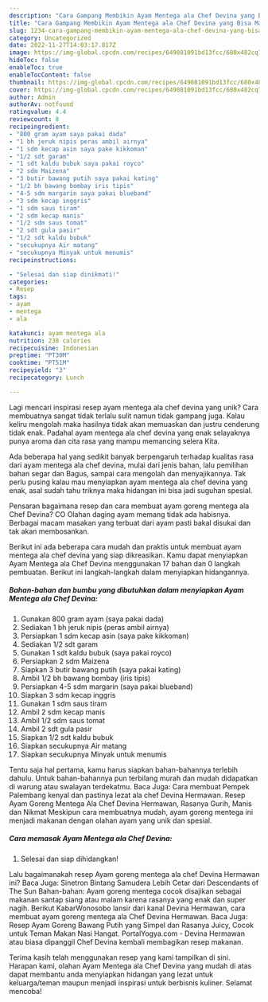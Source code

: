 ```yaml
---
description: "Cara Gampang Membikin Ayam Mentega ala Chef Devina yang Bisa Manjain Lidah"
title: "Cara Gampang Membikin Ayam Mentega ala Chef Devina yang Bisa Manjain Lidah"
slug: 1234-cara-gampang-membikin-ayam-mentega-ala-chef-devina-yang-bisa-manjain-lidah
category: Uncategorized
date: 2022-11-27T14:03:17.817Z
image: https://img-global.cpcdn.com/recipes/649081091bd13fcc/680x482cq70/ayam-mentega-ala-chef-devina-foto-resep-utama.jpg
hideToc: false
enableToc: true
enableTocContent: false
thumbnail: https://img-global.cpcdn.com/recipes/649081091bd13fcc/680x482cq70/ayam-mentega-ala-chef-devina-foto-resep-utama.jpg
cover: https://img-global.cpcdn.com/recipes/649081091bd13fcc/680x482cq70/ayam-mentega-ala-chef-devina-foto-resep-utama.jpg
author: Admin
authorAv: notfound
ratingvalue: 4.4
reviewcount: 8
recipeingredient:
- "800 gram ayam saya pakai dada"
- "1 bh jeruk nipis peras ambil airnya"
- "1 sdm kecap asin saya pake kikkoman"
- "1/2 sdt garam"
- "1 sdt kaldu bubuk saya pakai royco"
- "2 sdm Maizena"
- "3 butir bawang putih saya pakai kating"
- "1/2 bh bawang bombay iris tipis"
- "4-5 sdm margarin saya pakai blueband"
- "3 sdm kecap inggris"
- "1 sdm saus tiram"
- "2 sdm kecap manis"
- "1/2 sdm saus tomat"
- "2 sdt gula pasir"
- "1/2 sdt kaldu bubuk"
- "secukupnya Air matang"
- "secukupnya Minyak untuk menumis"
recipeinstructions:

- "Selesai dan siap dinikmati!"
categories:
- Resep
tags:
- ayam
- mentega
- ala

katakunci: ayam mentega ala 
nutrition: 238 calories
recipecuisine: Indonesian
preptime: "PT30M"
cooktime: "PT51M"
recipeyield: "3"
recipecategory: Lunch

---
```





Lagi mencari inspirasi resep ayam mentega ala chef devina yang unik? Cara membuatnya sangat tidak terlalu sulit namun tidak gampang juga. Kalau keliru mengolah maka hasilnya tidak akan memuaskan dan justru cenderung tidak enak. Padahal ayam mentega ala chef devina yang enak selayaknya punya aroma dan cita rasa yang mampu memancing selera Kita.





Ada beberapa hal yang sedikit banyak berpengaruh terhadap kualitas rasa dari ayam mentega ala chef devina, mulai dari jenis bahan, lalu pemilihan bahan segar dan Bagus, sampai cara mengolah dan menyajikannya. Tak perlu pusing kalau mau menyiapkan ayam mentega ala chef devina yang enak,      asal sudah tahu triknya maka hidangan ini bisa jadi suguhan spesial.














Pensaran bagaimana resep dan cara membuat ayam goreng mentega ala Chef Devina? CO Olahan daging ayam memang tidak ada habisnya. Berbagai macam masakan yang terbuat dari ayam pasti bakal disukai dan tak akan membosankan.






Berikut ini ada beberapa cara mudah dan praktis untuk membuat ayam mentega ala chef devina yang siap dikreasikan. Kamu dapat menyiapkan Ayam Mentega ala Chef Devina menggunakan 17 bahan dan 0 langkah pembuatan. Berikut ini langkah-langkah dalam menyiapkan hidangannya.

<!--inarticleads1-->

##### Bahan-bahan dan bumbu yang dibutuhkan dalam menyiapkan Ayam Mentega ala Chef Devina:

1. Gunakan 800 gram ayam (saya pakai dada)
1. Sediakan 1 bh jeruk nipis (peras ambil airnya)
1. Persiapkan 1 sdm kecap asin (saya pake kikkoman)
1. Sediakan 1/2 sdt garam
1. Gunakan 1 sdt kaldu bubuk (saya pakai royco)
1. Persiapkan 2 sdm Maizena
1. Siapkan 3 butir bawang putih (saya pakai kating)
1. Ambil 1/2 bh bawang bombay (iris tipis)
1. Persiapkan 4-5 sdm margarin (saya pakai blueband)
1. Siapkan 3 sdm kecap inggris
1. Gunakan 1 sdm saus tiram
1. Ambil 2 sdm kecap manis
1. Ambil 1/2 sdm saus tomat
1. Ambil 2 sdt gula pasir
1. Siapkan 1/2 sdt kaldu bubuk
1. Siapkan secukupnya Air matang
1. Siapkan secukupnya Minyak untuk menumis


Tentu saja hal pertama, kamu harus siapkan bahan-bahannya terlebih dahulu. Untuk bahan-bahannya pun terbilang murah dan mudah didapatkan di warung atau swalayan terdekatmu. Baca Juga: Cara membuat Pempek Palembang kenyal dan pastinya lezat ala chef Devina Hermawan. Resep Ayam Goreng Mentega Ala Chef Devina Hermawan, Rasanya Gurih, Manis dan Nikmat Meskipun cara membuatnya mudah, ayam goreng mentega ini menjadi makanan dengan olahan ayam yang unik dan spesial. 

<!--inarticleads2-->

##### Cara memasak Ayam Mentega ala Chef Devina:


1. Selesai dan siap dihidangkan!

Lalu bagaimanakah resep Ayam goreng mentega ala chef Devina Hermawan ini? Baca Juga: Sinetron Bintang Samudera Lebih Cetar dari Descendants of The Sun Bahan-bahan: Ayam goreng mentega cocok disajikan sebagai makanan santap siang atau malam karena rasanya yang enak dan super nagih. Berikut KabarWonosobo lansir dari kanal Devina Hermawan, cara membuat ayam goreng mentega ala Chef Devina Hermawan. Baca Juga: Resep Ayam Goreng Bawang Putih yang Simpel dan Rasanya Juicy, Cocok untuk Teman Makan Nasi Hangat. PortalYogya.com - Devina Hermawan atau biasa dipanggil Chef Devina kembali membagikan resep makanan. 

Terima kasih telah menggunakan resep yang kami tampilkan di sini. Harapan kami, olahan Ayam Mentega ala Chef Devina yang mudah di atas dapat membantu anda menyiapkan hidangan yang lezat untuk keluarga/teman maupun menjadi inspirasi untuk berbisnis kuliner. Selamat mencoba!
